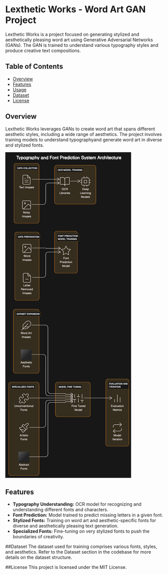 # Lexthetic Works - Word Art GAN Project

Lexthetic Works is a project focused on generating stylized and aesthetically pleasing word art using Generative Adversarial Networks (GANs). The GAN is trained to understand various typography styles and produce creative text compositions.

## Table of Contents
- [Overview](#overview)
- [Features](#features)
- [Usage](#usage)
- [Dataset](#dataset)
- [License](#license)

## Overview

Lexthetic Works leverages GANs to create word art that spans different aesthetic styles, including a wide range of aesthetics. The project involves training models to understand typographyand generate word art in diverse and stylized fonts.


![Procedure Image](procedure.png)


## Features

- **Typography Understanding:** OCR model for recognizing and understanding different fonts and characters.
- **Font Prediction:** Model trained to predict missing letters in a given font.
- **Stylized Fonts:** Training on word art and aesthetic-specific fonts for diverse and aesthetically pleasing text generation.
- **Specialized Fonts:** Fine-tuning on very stylized fonts to push the boundaries of creativity.


##Dataset
The dataset used for training comprises various fonts, styles, and aesthetics. Refer to the Dataset section in the codebase for more details on the dataset structure.

##License
This project is licensed under the MIT License.
